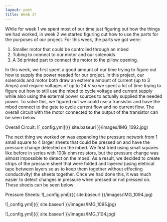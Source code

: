 ```yaml
---
layout: post
title: Week 2!
---
```


While for week 1 we spent most of our time just figuring out how the things we had worked, in week 2 we started figuring out how to use the parts for the purposes of our project. For this week, the parts we got were:

1. Smaller motor that could be controlled through an mbed
2. Tubing to connect to our motor and our solenoids
3. A 3d printed part to connect the motor to the pillow opening.

In this week, we first spent a good amount of our time trying to figure out how to supply the power needed for our project. In this project, our solenoids and motor both draw an extreme amount of current (up to 3 Amps) and require voltages of up to 24 V
so we spent a lot of time trying to figure out how to still use the mbed to cycle voltage and current supply while also using the external power sources to actually supplied the needed power. To solve this, we figured out we could use a transistor and have the mbed connect to the gate to cycle current flow and no current flow. The overall circuit with the motor connected to the output of the transistor can be seen below.

Overall Circuit:
![_config.yml]({{ site.baseurl }}/images/IMG_1092.jpg)


The next thing we worked on was expanding the pressure network from 1 small square to 4 larger sheets that could be pressed on and have the pressure change detected on the mbed. We first tried using small squares like before in series with 100k ohm resistors, but the pressure change was almost impossible to detect on the mbed. As a result, we decided to create strips of the pressure sheet that were folded and layered (using eletrical tape between layers so as to keep them together without effecting conductivity) the sheets together. Once we had done this, it was much easier to detect changes in pressure when pressed or not pressed on. These sheets can be seen below:

Pressure Sheets:
![_config.yml]({{ site.baseurl }}/images/IMG_1094.jpg)

![_config.yml]({{ site.baseurl }}/images/IMG_1095.jpg)



![_config.yml]({{ site.baseurl }}/images/IMG_1104.jpg)
